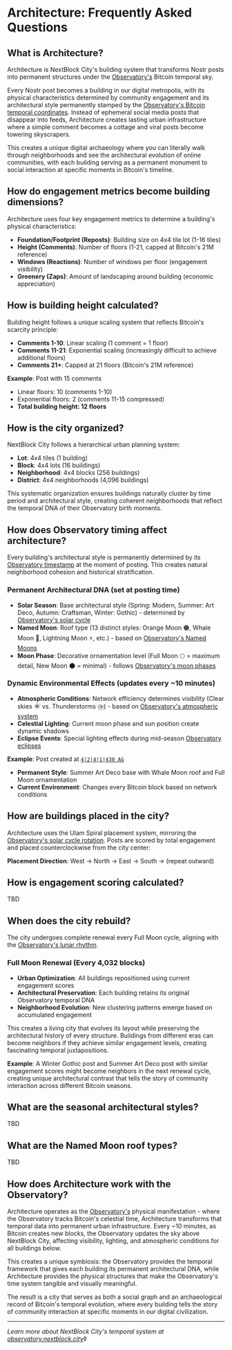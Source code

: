# Architecture: Frequently Asked Questions

## What is Architecture?

Architecture is NextBlock City's building system that transforms Nostr posts into permanent structures under the [Observatory's](https://observatory.nextblock.city) Bitcoin temporal sky.

Every Nostr post becomes a building in our digital metropolis, with its physical characteristics determined by community engagement and its architectural style permanently stamped by the [Observatory's Bitcoin temporal coordinates](https://observatory.nextblock.city#how-do-i-read-observatory-dates). Instead of ephemeral social media posts that disappear into feeds, Architecture creates lasting urban infrastructure where a simple comment becomes a cottage and viral posts become towering skyscrapers.

This creates a unique digital archaeology where you can literally walk through neighborhoods and see the architectural evolution of online communities, with each building serving as a permanent monument to social interaction at specific moments in Bitcoin's timeline.

## How do engagement metrics become building dimensions?

Architecture uses four key engagement metrics to determine a building's physical characteristics:

- **Foundation/Footprint (Reposts)**: Building size on 4x4 tile lot (1-16 tiles)
- **Height (Comments)**: Number of floors (1-21, capped at Bitcoin's 21M reference)
- **Windows (Reactions)**: Number of windows per floor (engagement visibility)
- **Greenery (Zaps)**: Amount of landscaping around building (economic appreciation)

## How is building height calculated?

Building height follows a unique scaling system that reflects Bitcoin's scarcity principle:

- **Comments 1-10**: Linear scaling (1 comment = 1 floor)
- **Comments 11-21**: Exponential scaling (increasingly difficult to achieve additional floors)
- **Comments 21+**: Capped at 21 floors (Bitcoin's 21M reference)

**Example**: Post with 15 comments
- Linear floors: 10 (comments 1-10)
- Exponential floors: 2 (comments 11-15 compressed)
- **Total building height: 12 floors**

## How is the city organized?

NextBlock City follows a hierarchical urban planning system:

- **Lot**: 4x4 tiles (1 building)
- **Block**: 4x4 lots (16 buildings)  
- **Neighborhood**: 4x4 blocks (256 buildings)
- **District**: 4x4 neighborhoods (4,096 buildings)

This systematic organization ensures buildings naturally cluster by time period and architectural style, creating coherent neighborhoods that reflect the temporal DNA of their Observatory birth moments.

## How does Observatory timing affect architecture?

Every building's architectural style is permanently determined by its [Observatory timestamp](https://observatory.nextblock.city#how-do-i-read-observatory-dates) at the moment of posting. This creates natural neighborhood cohesion and historical stratification.

### Permanent Architectural DNA (set at posting time)

- **Solar Season**: Base architectural style (Spring: Modern, Summer: Art Deco, Autumn: Craftsman, Winter: Gothic) - determined by [Observatory's solar cycle](https://observatory.nextblock.city#how-does-the-virtual-sun-cycle-work)
- **Named Moon**: Roof type (13 distinct styles: Orange Moon 🟠, Whale Moon 🐳, Lightning Moon ⚡, etc.) - based on [Observatory's Named Moons](https://observatory.nextblock.city#what-are-the-named-moons)
- **Moon Phase**: Decorative ornamentation level (Full Moon 🌕 = maximum detail, New Moon 🌑 = minimal) - follows [Observatory's moon phases](https://observatory.nextblock.city#what-are-the-moon-phases)

### Dynamic Environmental Effects (updates every ~10 minutes)

- **Atmospheric Conditions**: Network efficiency determines visibility (Clear skies ☀️ vs. Thunderstorms ⛈️) - based on [Observatory's atmospheric system](https://observatory.nextblock.city#how-does-the-observatory-determine-atmospheric-conditions)
- **Celestial Lighting**: Current moon phase and sun position create dynamic shadows
- **Eclipse Events**: Special lighting effects during mid-season [Observatory eclipses](https://observatory.nextblock.city#what-are-eclipses-and-when-do-they-happen)

**Example**: Post created at [`4|2|4|1|430 AG`](https://observatory.nextblock.city#how-do-i-read-observatory-dates)
- **Permanent Style**: Summer Art Deco base with Whale Moon roof and Full Moon ornamentation
- **Current Environment**: Changes every Bitcoin block based on network conditions

## How are buildings placed in the city?

Architecture uses the Ulam Spiral placement system, mirroring the [Observatory's solar cycle rotation](https://observatory.nextblock.city#how-does-the-virtual-sun-cycle-work). Posts are scored by total engagement and placed counterclockwise from the city center:

**Placement Direction**: West → North → East → South → (repeat outward)

## How is engagement scoring calculated?

TBD

## When does the city rebuild?

The city undergoes complete renewal every Full Moon cycle, aligning with the [Observatory's lunar rhythm](https://observatory.nextblock.city#how-does-the-virtual-moon-cycle-work).

### Full Moon Renewal (Every 4,032 blocks)

- **Urban Optimization**: All buildings repositioned using current engagement scores
- **Architectural Preservation**: Each building retains its original Observatory temporal DNA
- **Neighborhood Evolution**: New clustering patterns emerge based on accumulated engagement

This creates a living city that evolves its layout while preserving the architectural history of every structure. Buildings from different eras can become neighbors if they achieve similar engagement levels, creating fascinating temporal juxtapositions.

**Example**: A Winter Gothic post and Summer Art Deco post with similar engagement scores might become neighbors in the next renewal cycle, creating unique architectural contrast that tells the story of community interaction across different Bitcoin seasons.

## What are the seasonal architectural styles?

TBD

## What are the Named Moon roof types?

TBD

## How does Architecture work with the Observatory?

Architecture operates as the [Observatory's](https://observatory.nextblock.city) physical manifestation - where the Observatory tracks Bitcoin's celestial time, Architecture transforms that temporal data into permanent urban infrastructure. Every ~10 minutes, as Bitcoin creates new blocks, the Observatory updates the sky above NextBlock City, affecting visibility, lighting, and atmospheric conditions for all buildings below.

This creates a unique symbiosis: the Observatory provides the temporal framework that gives each building its permanent architectural DNA, while Architecture provides the physical structures that make the Observatory's time system tangible and visually meaningful.

The result is a city that serves as both a social graph and an archaeological record of Bitcoin's temporal evolution, where every building tells the story of community interaction at specific moments in our digital civilization.

---

*Learn more about NextBlock City's temporal system at [observatory.nextblock.city](https://observatory.nextblock.city)*◊
